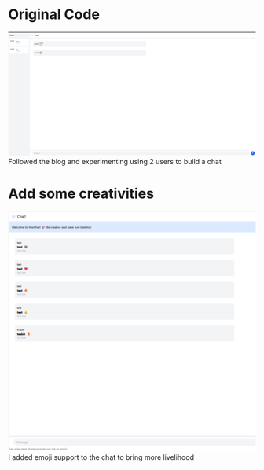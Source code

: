 # Original Code 
![image](images/image.png)
Followed the blog and experimenting using 2 users to build a chat

# Add some creativities
![iamge](images/image2.png)
I added emoji support to the chat to bring more livelihood